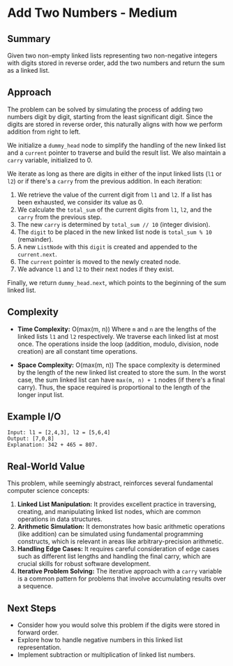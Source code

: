 # Add Two Numbers - Medium

## Summary

Given two non-empty linked lists representing two non-negative integers with digits stored in reverse order, add the two numbers and return the sum as a linked list.

## Approach

The problem can be solved by simulating the process of adding two numbers digit by digit, starting from the least significant digit. Since the digits are stored in reverse order, this naturally aligns with how we perform addition from right to left.

We initialize a `dummy_head` node to simplify the handling of the new linked list and a `current` pointer to traverse and build the result list. We also maintain a `carry` variable, initialized to 0.

We iterate as long as there are digits in either of the input linked lists (`l1` or `l2`) or if there's a `carry` from the previous addition. In each iteration:
1.  We retrieve the value of the current digit from `l1` and `l2`. If a list has been exhausted, we consider its value as 0.
2.  We calculate the `total_sum` of the current digits from `l1`, `l2`, and the `carry` from the previous step.
3.  The new `carry` is determined by `total_sum // 10` (integer division).
4.  The `digit` to be placed in the new linked list node is `total_sum % 10` (remainder).
5.  A new `ListNode` with this `digit` is created and appended to the `current.next`.
6.  The `current` pointer is moved to the newly created node.
7.  We advance `l1` and `l2` to their next nodes if they exist.

Finally, we return `dummy_head.next`, which points to the beginning of the sum linked list.

## Complexity

- **Time Complexity:** O(max(m, n))
  Where `m` and `n` are the lengths of the linked lists `l1` and `l2` respectively. We traverse each linked list at most once. The operations inside the loop (addition, modulo, division, node creation) are all constant time operations.

- **Space Complexity:** O(max(m, n))
  The space complexity is determined by the length of the new linked list created to store the sum. In the worst case, the sum linked list can have `max(m, n) + 1` nodes (if there's a final carry). Thus, the space required is proportional to the length of the longer input list.

## Example I/O

```
Input: l1 = [2,4,3], l2 = [5,6,4]
Output: [7,0,8]
Explanation: 342 + 465 = 807.
```

## Real-World Value

This problem, while seemingly abstract, reinforces several fundamental computer science concepts:

1.  **Linked List Manipulation:** It provides excellent practice in traversing, creating, and manipulating linked list nodes, which are common operations in data structures.
2.  **Arithmetic Simulation:** It demonstrates how basic arithmetic operations (like addition) can be simulated using fundamental programming constructs, which is relevant in areas like arbitrary-precision arithmetic.
3.  **Handling Edge Cases:** It requires careful consideration of edge cases such as different list lengths and handling the final carry, which are crucial skills for robust software development.
4.  **Iterative Problem Solving:** The iterative approach with a `carry` variable is a common pattern for problems that involve accumulating results over a sequence.

## Next Steps

- Consider how you would solve this problem if the digits were stored in forward order.
- Explore how to handle negative numbers in this linked list representation.
- Implement subtraction or multiplication of linked list numbers.
